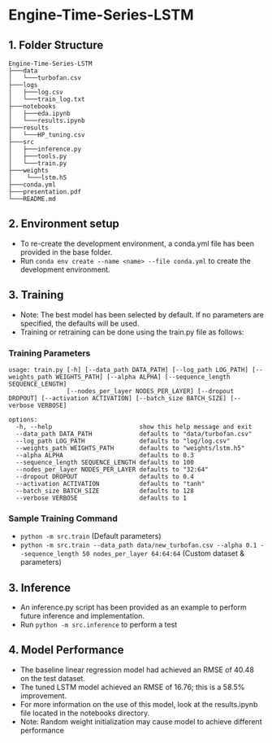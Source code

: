 # Engine-Time-Series-LSTM

## 1. Folder Structure

```
Engine-Time-Series-LSTM
├───data
│   └───turbofan.csv
├───logs
│   ├───log.csv
│   └───train_log.txt
├───notebooks
│   ├───eda.ipynb
│   └───results.ipynb
├───results
│   └───HP_tuning.csv
├───src
│   ├───inference.py
│   ├───tools.py
│   └───train.py
├───weights
│    └───lstm.h5
├───conda.yml
├───presentation.pdf
└───README.md
```

## 2. Environment setup

- To re-create the development environment, a conda.yml file has been provided in the base folder. 
- Run `conda env create --name <name> --file conda.yml` to create the development environment.

## 3. Training

- Note: The best model has been selected by default. If no parameters are specified, the defaults will be used.
- Training or retraining can be done using the train.py file as follows:

### Training Parameters

```
usage: train.py [-h] [--data_path DATA_PATH] [--log_path LOG_PATH] [--weights_path WEIGHTS_PATH] [--alpha ALPHA] [--sequence_length SEQUENCE_LENGTH]
                [--nodes_per_layer NODES_PER_LAYER] [--dropout DROPOUT] [--activation ACTIVATION] [--batch_size BATCH_SIZE] [--verbose VERBOSE]

options:
  -h, --help                        show this help message and exit
  --data_path DATA_PATH             defaults to "data/turbofan.csv"
  --log_path LOG_PATH               defaults to "log/log.csv"
  --weights_path WEIGHTS_PATH       defaults to "weights/lstm.h5"
  --alpha ALPHA                     defaults to 0.3
  --sequence_length SEQUENCE_LENGTH defaults to 100
  --nodes_per_layer NODES_PER_LAYER defaults to "32:64"
  --dropout DROPOUT                 defaults to 0.4
  --activation ACTIVATION           defaults to "tanh"
  --batch_size BATCH_SIZE           defaults to 128
  --verbose VERBOSE                 defaults to 1
```

### Sample Training Command

- `python -m src.train` (Default parameters)
- `python -m src.train --data_path data/new_turbofan.csv --alpha 0.1 --sequence_length 50 nodes_per_layer 64:64:64` (Custom dataset & parameters)

## 3. Inference

- An inference.py script has been provided as an example to perform future inference and implementation.
- Run `python -m src.inference` to perform a test

## 4. Model Performance

- The baseline linear regression model had achieved an RMSE of 40.48 on the test dataset.
- The tuned LSTM model achieved an RMSE of 16.76; this is a 58.5% improvement. 
- For more information on the use of this model, look at the results.ipynb file located in the notebooks directory.
- Note: Random weight initialization may cause model to achieve different performance
